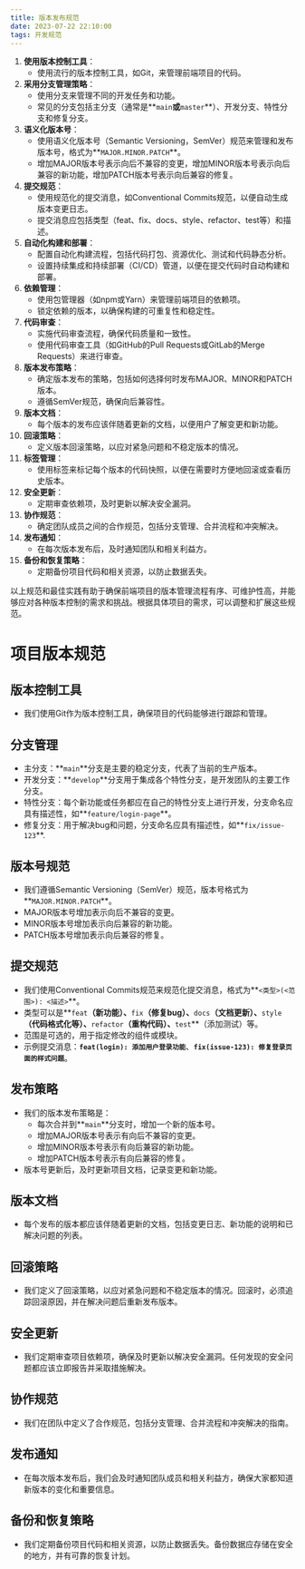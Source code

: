 ```yaml
---
title: 版本发布规范
date: 2023-07-22 22:10:00
tags: 开发规范
---
```


1. **使用版本控制工具**：
    - 使用流行的版本控制工具，如Git，来管理前端项目的代码。
2. **采用分支管理策略**：
    - 使用分支来管理不同的开发任务和功能。
    - 常见的分支包括主分支（通常是**`main`**或**`master`**）、开发分支、特性分支和修复分支。
3. **语义化版本号**：
    - 使用语义化版本号（Semantic Versioning，SemVer）规范来管理和发布版本号，格式为**`MAJOR.MINOR.PATCH`**。
    - 增加MAJOR版本号表示向后不兼容的变更，增加MINOR版本号表示向后兼容的新功能，增加PATCH版本号表示向后兼容的修复。
4. **提交规范**：
    - 使用规范化的提交消息，如Conventional Commits规范，以便自动生成版本变更日志。
    - 提交消息应包括类型（feat、fix、docs、style、refactor、test等）和描述。
5. **自动化构建和部署**：
    - 配置自动化构建流程，包括代码打包、资源优化、测试和代码静态分析。
    - 设置持续集成和持续部署（CI/CD）管道，以便在提交代码时自动构建和部署。
6. **依赖管理**：
    - 使用包管理器（如npm或Yarn）来管理前端项目的依赖项。
    - 锁定依赖的版本，以确保构建的可重复性和稳定性。
7. **代码审查**：
    - 实施代码审查流程，确保代码质量和一致性。
    - 使用代码审查工具（如GitHub的Pull Requests或GitLab的Merge Requests）来进行审查。
8. **版本发布策略**：
    - 确定版本发布的策略，包括如何选择何时发布MAJOR、MINOR和PATCH版本。
    - 遵循SemVer规范，确保向后兼容性。
9. **版本文档**：
    - 每个版本的发布应该伴随着更新的文档，以便用户了解变更和新功能。
10. **回滚策略**：
    - 定义版本回滚策略，以应对紧急问题和不稳定版本的情况。
11. **标签管理**：
    - 使用标签来标记每个版本的代码快照，以便在需要时方便地回滚或查看历史版本。
12. **安全更新**：
    - 定期审查依赖项，及时更新以解决安全漏洞。
13. **协作规范**：
    - 确定团队成员之间的合作规范，包括分支管理、合并流程和冲突解决。
14. **发布通知**：
    - 在每次版本发布后，及时通知团队和相关利益方。
15. **备份和恢复策略**：
    - 定期备份项目代码和相关资源，以防止数据丢失。

以上规范和最佳实践有助于确保前端项目的版本管理流程有序、可维护性高，并能够应对各种版本控制的需求和挑战。根据具体项目的需求，可以调整和扩展这些规范。

# **项目版本规范**

## **版本控制工具**

- 我们使用Git作为版本控制工具，确保项目的代码能够进行跟踪和管理。

## **分支管理**

- 主分支：**`main`**分支是主要的稳定分支，代表了当前的生产版本。
- 开发分支：**`develop`**分支用于集成各个特性分支，是开发团队的主要工作分支。
- 特性分支：每个新功能或任务都应在自己的特性分支上进行开发，分支命名应具有描述性，如**`feature/login-page`**。
- 修复分支：用于解决bug和问题，分支命名应具有描述性，如**`fix/issue-123`**.

## **版本号规范**

- 我们遵循Semantic Versioning（SemVer）规范，版本号格式为**`MAJOR.MINOR.PATCH`**。
- MAJOR版本号增加表示向后不兼容的变更。
- MINOR版本号增加表示向后兼容的新功能。
- PATCH版本号增加表示向后兼容的修复。

## **提交规范**

- 我们使用Conventional Commits规范来规范化提交消息，格式为**`<类型>(<范围>): <描述>`**。
- 类型可以是**`feat`**（新功能）、**`fix`**（修复bug）、**`docs`**（文档更新）、**`style`**（代码格式化等）、**`refactor`**（重构代码）、**`test`**（添加测试）等。
- 范围是可选的，用于指定修改的组件或模块。
- 示例提交消息：**`feat(login): 添加用户登录功能`**、**`fix(issue-123): 修复登录页面的样式问题`**。

## **发布策略**

- 我们的版本发布策略是：
    - 每次合并到**`main`**分支时，增加一个新的版本号。
    - 增加MAJOR版本号表示有向后不兼容的变更。
    - 增加MINOR版本号表示有向后兼容的新功能。
    - 增加PATCH版本号表示有向后兼容的修复。
- 版本号更新后，及时更新项目文档，记录变更和新功能。

## **版本文档**

- 每个发布的版本都应该伴随着更新的文档，包括变更日志、新功能的说明和已解决问题的列表。

## **回滚策略**

- 我们定义了回滚策略，以应对紧急问题和不稳定版本的情况。回滚时，必须追踪回滚原因，并在解决问题后重新发布版本。

## **安全更新**

- 我们定期审查项目依赖项，确保及时更新以解决安全漏洞。任何发现的安全问题都应该立即报告并采取措施解决。

## **协作规范**

- 我们在团队中定义了合作规范，包括分支管理、合并流程和冲突解决的指南。

## **发布通知**

- 在每次版本发布后，我们会及时通知团队成员和相关利益方，确保大家都知道新版本的变化和重要信息。

## **备份和恢复策略**

- 我们定期备份项目代码和相关资源，以防止数据丢失。备份数据应存储在安全的地方，并有可靠的恢复计划。
